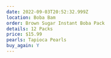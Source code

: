 ```yaml
---
date: 2022-09-03T20:52:32.999Z
location: Boba Bam
order: Brown Sugar Instant Boba Pack
details: 12 Packs
price: $15.99
pearls: Tapioca Pearls
buy_again: Y
---
```

